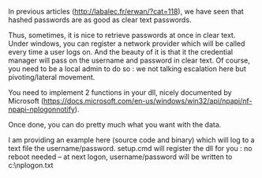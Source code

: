 In previous articles (http://labalec.fr/erwan/?cat=118), we have seen that hashed passwords are as good as clear text passwords.

Thus, sometimes, it is nice to retrieve passwords at once in clear text.
Under windows, you can register a network provider which will be called every time a user logs on.
And the beauty of it is that it the credential manager will pass on the username and password in clear text.
Of course, you need to be a local admin to do so : we not talking escalation here but pivoting/lateral movement.

You need to implement 2 functions in your dll, nicely documented by Microsoft (https://docs.microsoft.com/en-us/windows/win32/api/npapi/nf-npapi-nplogonnotify).

Once done, you can do pretty much what you want with the data.

I am providing an example here (source code and binary) which will log to a text file the username/password.
setup.cmd will register the dll for you : no reboot needed – at next logon, username/password will be written to c:\nplogon.txt
